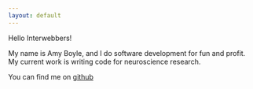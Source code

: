 ```yaml
---
layout: default
---
```


Hello Interwebbers!

My name is Amy Boyle, and I do software development for fun and profit. My current work is writing code for neuroscience research. 

You can find me on <a href="https://github.com/boylea">github</a> 
